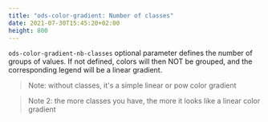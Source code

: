 ```yaml
---
title: "ods-color-gradient: Number of classes"
date: 2021-07-30T15:45:20+02:00
height: 800
---
```


`ods-color-gradient-nb-classes` optional parameter defines the number of groups of values.
If not defined, colors will then NOT be grouped, and the corresponding legend will be a linear gradient.

> Note: without classes, it's a simple linear or pow color gradient

> Note 2: the more classes you have, the more it looks like a linear color gradient